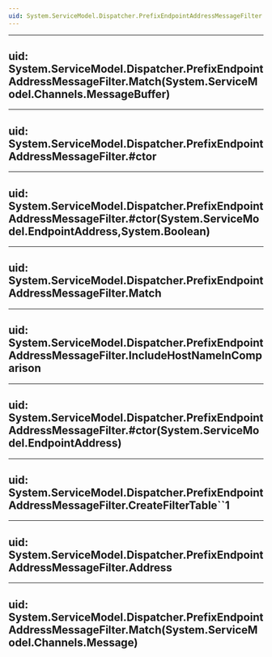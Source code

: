 ```yaml
---
uid: System.ServiceModel.Dispatcher.PrefixEndpointAddressMessageFilter
---
```


---
uid: System.ServiceModel.Dispatcher.PrefixEndpointAddressMessageFilter.Match(System.ServiceModel.Channels.MessageBuffer)
---

---
uid: System.ServiceModel.Dispatcher.PrefixEndpointAddressMessageFilter.#ctor
---

---
uid: System.ServiceModel.Dispatcher.PrefixEndpointAddressMessageFilter.#ctor(System.ServiceModel.EndpointAddress,System.Boolean)
---

---
uid: System.ServiceModel.Dispatcher.PrefixEndpointAddressMessageFilter.Match
---

---
uid: System.ServiceModel.Dispatcher.PrefixEndpointAddressMessageFilter.IncludeHostNameInComparison
---

---
uid: System.ServiceModel.Dispatcher.PrefixEndpointAddressMessageFilter.#ctor(System.ServiceModel.EndpointAddress)
---

---
uid: System.ServiceModel.Dispatcher.PrefixEndpointAddressMessageFilter.CreateFilterTable``1
---

---
uid: System.ServiceModel.Dispatcher.PrefixEndpointAddressMessageFilter.Address
---

---
uid: System.ServiceModel.Dispatcher.PrefixEndpointAddressMessageFilter.Match(System.ServiceModel.Channels.Message)
---
